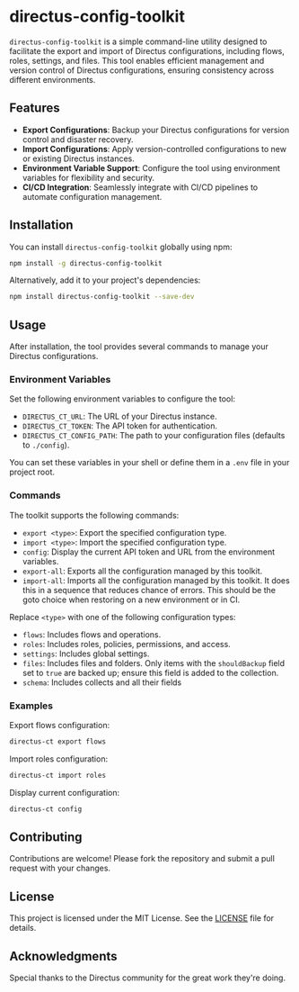 # directus-config-toolkit

`directus-config-toolkit` is a simple command-line utility designed to facilitate the export and import of Directus configurations, including flows, roles, settings, and files. This tool enables efficient management and version control of Directus configurations, ensuring consistency across different environments.

## Features

- **Export Configurations**: Backup your Directus configurations for version control and disaster recovery.
- **Import Configurations**: Apply version-controlled configurations to new or existing Directus instances.
- **Environment Variable Support**: Configure the tool using environment variables for flexibility and security.
- **CI/CD Integration**: Seamlessly integrate with CI/CD pipelines to automate configuration management.

## Installation

You can install `directus-config-toolkit` globally using npm:

```bash
npm install -g directus-config-toolkit
```

Alternatively, add it to your project's dependencies:

```bash
npm install directus-config-toolkit --save-dev
```

## Usage

After installation, the tool provides several commands to manage your Directus configurations.

### Environment Variables

Set the following environment variables to configure the tool:

- `DIRECTUS_CT_URL`: The URL of your Directus instance.
- `DIRECTUS_CT_TOKEN`: The API token for authentication.
- `DIRECTUS_CT_CONFIG_PATH`: The path to your configuration files (defaults to `./config`).

You can set these variables in your shell or define them in a `.env` file in your project root.

### Commands

The toolkit supports the following commands:

- `export <type>`: Export the specified configuration type.
- `import <type>`: Import the specified configuration type.
- `config`: Display the current API token and URL from the environment variables.
- `export-all`: Exports all the configuration managed by this toolkit.
- `import-all`: Imports all the configuration managed by this toolkit. It does this in a sequence that reduces chance of errors. This should be the goto choice when restoring on a new environment or in CI.

Replace `<type>` with one of the following configuration types:

- `flows`: Includes flows and operations.
- `roles`: Includes roles, policies, permissions, and access.
- `settings`: Includes global settings.
- `files`: Includes files and folders. Only items with the `shouldBackup` field set to `true` are backed up; ensure this field is added to the collection.
- `schema`: Includes collects and all their fields

### Examples

Export flows configuration:

```bash
directus-ct export flows
```

Import roles configuration:

```bash
directus-ct import roles
```

Display current configuration:

```bash
directus-ct config
```

## Contributing

Contributions are welcome! Please fork the repository and submit a pull request with your changes.

## License

This project is licensed under the MIT License. See the [LICENSE](LICENSE) file for details.

## Acknowledgments

Special thanks to the Directus community for the great work they're doing.
